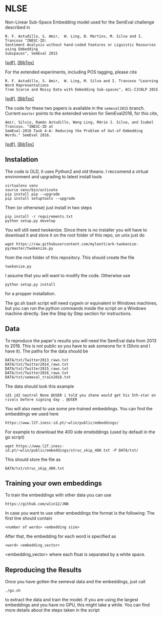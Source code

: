 NLSE
====
Non-Linear Sub-Space Embedding model used for the SemEval challenge described
in

    R. F. Astudillo, S. Amir,  W. Ling, B. Martins, M. Silva and I. Trancoso "INESC-ID:
    Sentiment Analysis without hand-coded Features or Liguistic Resources using Embedding
    Subspaces", SemEval 2015

[[pdf]](http://alt.qcri.org/semeval2015/cdrom/pdf/SemEval109.pdf), [[BibTex]](https://scholar.google.pt/scholar.bib?q=info:ocLxCnCv3BIJ:scholar.google.com/&output=citation&scisig=AAGBfm0AAAAAVdckz2Jdg1II6YtdC0iMIN9l2RyFix9R&scisf=4&hl=en)

For the extended experiments, including POS tagging, please cite

    R. F. Astudillo, S. Amir,  W. Ling, M. Silva and I. Trancoso "Learning Word Representations
    from Scarce and Noisy Data with Embedding Sub-spaces", ACL-IJCNLP 2015

[[pdf]](http://anthology.aclweb.org/P/P15/P15-1104.pdf),
[[BibTex]](https://scholar.google.pt/scholar.bib?q=info:0rog_aWHY1QJ:scholar.google.com/&output=citation&scisig=AAGBfm0AAAAAVdclXBe81CgJ3lNDs6Y5Ul2Zjrbi7nxu&scisf=4&hl=en)

The code for these two papers is available in the `semeval2015` branch.
Current `master` points to the extended version for SemEval2016, for this cite,

    Amir, Silvio, Ramón Astudillo, Wang Ling, Mário J. Silva, and Isabel Trancoso. "INESC-ID at 
    SemEval-2016 Task 4-A: Reducing the Problem of Out-of-Embedding Words." SemEval 2016.

[[pdf]](http://www.aclweb.org/anthology/S16-1036), 
[[BibTex]](https://scholar.googleusercontent.com/scholar.bib?q=info:r6o3TBe8pUUJ:scholar.google.com/&output=citation&scisig=AAGBfm0AAAAAWeKI9AY6ZsmTxi9yAf3a6LZvy-A2RhZj&scisf=4&ct=citation&cd=-1&hl=en)


## Instalation

The code is OLD, it uses Python2 and old theano. I reccomend a virtual
environment and upgrading to latest install tools

    virtualenv venv
    source venv/bin/activate
    pip install pip --upgrade
    pip install setuptools --upgrade

Then (or otherwise) just install in two steps

    pip install -r requirements.txt
    python setup.py develop

You will still need twokenize. Since there is no installer you will have to
download it and store it on the root folder of this repo, on unix just do

    wget https://raw.githubusercontent.com/myleott/ark-twokenize-py/master/twokenize.py

from the root folder of this repository. This should create the file

    twokenize.py

I assume that you will want to modify the code. Otherwise use

    python setup.py install

for a propper installation.

The go.sh bash script will need cygwin or equivalent in Windows machines, but
you can run the python commands inside the script on a Windows machine
directly. See the Step by Step section for instructions.

## Data

To reproduce the paper's results you will need the SemEval data from 2013 to
2016. This is not public so you have to ask someone for it (Silvio and I have
it). The paths for the data should be

    DATA/txt/Twitter2013_raws.txt
    DATA/txt/Twitter2014_raws.txt
    DATA/txt/Twitter2015_raws.txt
    DATA/txt/Twitter2016_raws.txt
    DATA/txt/semeval_train2016.txt

The data should look this example

    id1 id2 neutral None @USER i told you shane would get his 5th-star on rivals before signing day . @USER

You will also need to use some pre-trained embeddings. You can find the
embeddings we used here

    https://www.l2f.inesc-id.pt/~wlin/public/embeddings/

For example to download the 400 side emebddings (used by default in the go
script)

    wget https://www.l2f.inesc-id.pt/~wlin/public/embeddings/struc_skip_400.txt -P DATA/txt/ 

This should store the file as

    DATA/txt/struc_skip_400.txt

## Training your own embeddings

To train the embeddings with other data you can use

    https://github.com/wlin12/JNN

In case you want to use other embeddings the format is the following: The first
line should contain

    <number of words> <embedding size>

After that, the embedding for each word is specified as

    <word> <embedding_vector>

<embedding_vector> where each float is separated by a white space.

## Reproducing the Results

Once you have gotten the semeval data and the embeddings, just call

    ./go.sh

to extract the data and train the model. If you are using the largest embeddings
and you have no GPU, this might take a while. You can find more details about
the steps taken in the script
